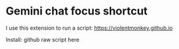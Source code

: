# Gemini chat focus shortcut

I use this extension to run a script: https://violentmonkey.github.io

Install: github raw script here
